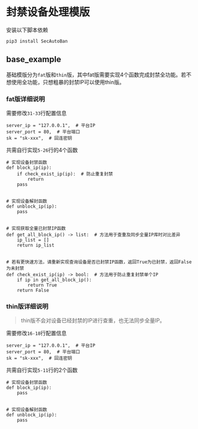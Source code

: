 # 封禁设备处理模版

安装以下脚本依赖

```
pip3 install SecAutoBan
```

## base_example

基础模版分为`fat`版和`thin`版，其中fat版需要实现4个函数完成封禁全功能。若不想使用全功能，只想粗暴的封禁IP可以使用thin版。

### fat版详细说明

需要修改`31-33`行配置信息

```
server_ip = "127.0.0.1",  # 平台IP
server_port = 80,  # 平台端口
sk = "sk-xxx",  # 回连密钥
```

共需自行实现`5-26`行的4个函数

```
# 实现设备封禁函数
def block_ip(ip):
    if check_exist_ip(ip):  # 防止重复封禁
        return
    pass


# 实现设备解封函数
def unblock_ip(ip):
    pass


# 实现获取全量已封禁IP函数
def get_all_block_ip() -> list:  # 方法用于查重及同步全量IP库时对比差异
    ip_list = []
    return ip_list


# 若有更快速方法，请重新实现查询设备是否已封禁IP函数，返回True为已封禁，返回False为未封禁
def check_exist_ip(ip) -> bool:  # 方法用于防止重复封禁单个IP
    if ip in get_all_block_ip():
        return True
    return False
```

### thin版详细说明

> thin版不会对设备已经封禁的IP进行查重，也无法同步全量IP。

需要修改`16-18`行配置信息

```
server_ip = "127.0.0.1",  # 平台IP
server_port = 80,  # 平台端口
sk = "sk-xxx",  # 回连密钥
```

共需自行实现`5-11`行的2个函数

```
# 实现设备封禁函数
def block_ip(ip):
    pass


# 实现设备解封函数
def unblock_ip(ip):
    pass
```
